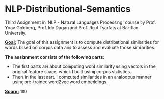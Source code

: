 # NLP-Distributional-Semantics
Third Assignment in 'NLP - Natural Languages Processing' course by Prof. Yoav Goldberg, Prof. Ido Dagan and Prof. Reut Tsarfaty at Bar-Ilan University.

**<ins>Goal:</ins>**
The goal of this assignment is to compute distributional similarities for words based on corpus data and to assess and evaluate those similarities.

**<ins>The assignment consists of the following parts:</ins>**
* The first parts are about computing word similarity using vectors in the original feature space, which I built using corpus statistics.
* Then, in the last part, I computed similarities in an analogous manner using pre-trained word2vec word embeddings.

**<ins>Score:</ins>** 100
